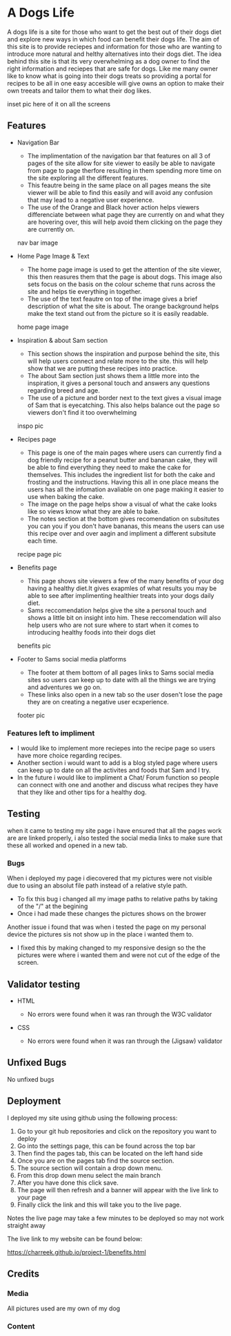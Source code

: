 # A Dogs Life

A dogs life is a site for those who want to get the best out of their dogs diet and explore new ways in which food can benefit their dogs life. The aim of this site is to provide reciepes and information for those who are wanting to introduce more natural and helthy alternatives into their dogs diet. The idea behind this site is that its very overwhelming as a dog owner to find the right information and reciepes that are safe for dogs. Like me many owner like to know what is going into their dogs treats so providing a portal for recipes to be all in one easy accesible will give owns an option to make their own treeats and tailor them to what their dog likes.

inset pic here of it on all the screens 

## Features

* Navigation Bar
    * The implimentation of the navigation bar that features on all 3 of pages of the site allow for site viewer to easily be able to navigate from page to page therfore resulting in them spending more time on the site exploring all the different features. 
    * This feautre being in the same place on all pages means the site viewer will be able to find this easily and will avoid any confusion that may lead to a negative user experience.
    * The use of the Orange and Black hover action helps viewers differenciate between what page they are currently on and what they are hovering over, this will help avoid them clicking on the page they are currently on.

     nav bar image 

* Home Page Image & Text
    * The home page image is used to get the attention of the site viewer, this then reasures them that the page is about dogs. This image also sets focus on the basis on the colour scheme that runs across the site and helps tie everything in together. 
    * The use of the text feautre on top of the image gives a brief description of what the site is about. The orange background helps make the text stand out from the picture so it is easily readable. 

     home page image

* Inspiration & about Sam section 
    * This section shows the inspiration and purpose behind the site, this will help users connect and relate more to the site. this will help show that we are putting these recipes into practice. 
    * The about Sam section just shows them a little more into the inspiration, it gives a personal touch and answers any questions regarding breed and age.
    * The use of a picture and border next to the text gives a visual image of Sam that is eyecatching. This also helps balance out the page so viewers don't find it too overwhelming 
    
    inspo pic 

* Recipes page 
    * This page is one of the main pages where users can currently find a dog friendly recipe for a peanut butter and bananan cake, they will be able to find everything they need to make the cake for themselves. This includes the ingredient list for both the cake and frosting and the instructions. Having this all in one place means the users has all the infomation avaliable on one page making it easier to use when baking the cake.
    * The image on the page helps show a visual of what the cake looks like so views know what they are able to bake. 
    * The notes section at the bottom gives recomendation on subsitutes you can you if you don't have bananas, this means the users can use this recipe over and over aagin and impliment a different subsitute each time.

    recipe page pic


* Benefits page 
   * This page shows site viewers a few of the many benefits of your dog having a healthy diet.It gives exapmles of what results you may be able to see after implimenting healthier treats into your dogs daily diet. 
   * Sams reccomendation helps give the site a personal touch and shows a little bit on insight into him. These reccomendation will also help users who are not sure where to start when it comes to introducing healthy foods into their dogs diet

   benefits pic

* Footer to Sams social media platforms
  * The footer at them bottom of all pages links to Sams social media sites so users can keep up to date with all the things we are trying and adventures we go on.
  * These links also open in a new tab so the user dosen't lose the page they are on creating a negative user ecxperience.

  footer pic

### Features left to impliment
 * I would like to implement more reciepes into the recipe page so users have more choice regarding recipes. 
 * Another section i would want to add is a blog styled page where users can keep up to date on all the activites and foods that Sam and I try. 
 * In the future i would like to impliment a Chat/ Forum function so people can connect with one and another and discuss what recipes they have that they like and other tips for a healthy dog.


## Testing
when it came to testing my site page i have ensured that all the pages work are are linked properly, i also tested the social media links to make sure that these all worked and opened in a new tab. 

### Bugs 
When i deployed my page i diecovered that my pictures were not visible due to using an absolut file path instead of a relative style path. 
 * To fix this bug i changed all my image paths to relative paths by taking of the "/" at the begining 
  * Once i had made these changes the pictures shows on the brower

Another issue i found that was when i tested the page on my personal device the pictures sis not show up in the place i wanted them to. 
  * I fixed this by making changed to my responsive design so the the pictures were where i wanted them and were not cut of the edge of the screen. 
  

## Validator testing
* HTML 
   * No errors were found when it was ran through the W3C validator

* CSS  
   *  No errors were found when it was ran through the (Jigsaw) validator


## Unfixed Bugs
No unfixed bugs 

## Deployment
I deployed my site using github using the following process: 
1. Go to your git hub repositories and click on the repository you want to deploy 
2. Go into the settings page, this can be found across the top bar 
3. Then find the pages tab, this can be located on the left hand side
4. Once you are on the pages tab find the source section.
5. The source section will contain a drop down menu.
6. From this drop down menu select the main branch
7. After you have done this click save. 
8. The page will then refresh and a banner will appear with the live link to your page 
9. Finally click the link and this will take you to the live page. 

Notes the live page may take a few minutes to be deployed so may not work straight away 

The live link to my website can be found below:

https://charreek.github.io/project-1/benefits.html 

## Credits 

### Media 
All pictures used are my own of my dog 

### Content 
